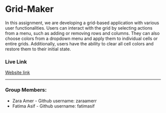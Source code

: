 # Grid-Maker 

In this assignment, we are developing a grid-based application with various user functionalities. Users can interact with the grid by selecting actions from a menu, such as adding or removing rows and columns. They can also choose colors from a dropdown menu and apply them to individual cells or entire grids. Additionally, users have the ability to clear all cell colors and restore them to their initial state.

### Live Link
[Website link](https://johnnylaicode.github.io/grid-maker-starter-code/)

----------
### Group Members:
*	Zara Amer - Github username: zaraamerr
*	Fatima Asif - Github username: fatimasif

